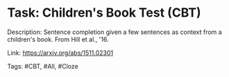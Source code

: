 Task: Children's Book Test (CBT)
=================================
Description: Sentence completion given a few sentences as context from a children's book. From Hill et al., '16.

Link: https://arxiv.org/abs/1511.02301

Tags: #CBT, #All, #Cloze
